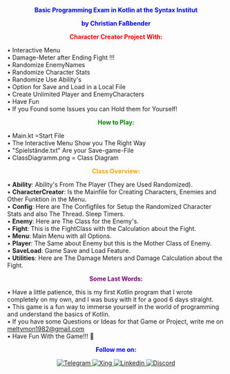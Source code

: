 <span style="color:blue">
  <p align="center">
    <strong>Basic Programming Exam in Kotlin at the Syntax Institut</strong>
  </p>

  <p align="center">
    <strong>by Christian Faßbender</strong>
  </p>
</span>

<span style="color:red">
  <p align="center">
    <strong>Character Creator Project With:</strong>
  </p>
</span>

• Interactive Menu <br>
• Damage-Meter after Ending Fight !!! <br>
• Randomize EnemyNames <br>
• Randomize Character Stats <br>
• Randomize Use Ability's <br>
• Option for Save and Load in a Local File <br>
• Create Unlimited Player and EnemyCharacters <br>
• Have Fun <br>
• If you Found some Issues you can Hold them for Yourself!

<span style="color:green">
  <p align="center">
    <strong>How to Play:</strong>
  </p>
</span>

• Main.kt =Start File <br>
• The Interactive Menu Show you The Right Way <br>
• "Spielstände.txt" Are your Save-game-File <br>
• ClassDiagramm.png = Class Diagram

<span style="color:orange">
  <p align="center">
    <strong>Class Overview:</strong>
  </p>
</span>

• **Ability**: Ability's From The Player (They are Used Randomized). <br>
• **CharacterCreator**: Is the Mainfile for Creating Characters, Enemies and Other Funktion in the Menu. <br>
• **Config**: Here are The Configfiles for Setup the Randomized Character Stats and also The Thread. Sleep Timers. <br>
• **Enemy**: Here are The Class for the Enemy's. <br>
• **Fight**: This is the FightClass with the Calculation about the Fight. <br>
• **Menu**: Main Menu with all Options. <br>
• **Player**: The Same about Enemy but this is the Mother Class of Enemy. <br>
• **SaveLoad**: Game Save and Load Feature. <br>
• **Utilities**: Here are The Damage Meters and Damage Calculation about the Fight.

<span style="color:purple">
  <p align="center">
    <strong>Some Last Words:</strong>
  </p>
</span>

• Have a little patience, this is my first Kotlin program that I wrote completely on my own, and I was busy with it for a good 6 days straight. <br>
• This game is a fun way to immerse yourself in the world of programming and understand the basics of Kotlin. <br>
• If you have some Questions or Ideas for that Game or Project, write me on <span style="color:blue">meltymon1982@gmail.com</span> <br>
• Have Fun With the Game!!! 🤩

<span style="color:blue">
  <p align="center">
    <strong>Follow me on:</strong>
  </p>
</span>
<div align="center">
  <a href="https://t.me/meltymon" target="_blank" rel="noopener noreferrer">
    <img alt="Telegram" src="https://img.shields.io/badge/Telegram-@meltymon-blue?style=for-the-badge&logo=telegram" />
  </a>
  <a href="https://www.xing.com/profile/Christian_Fassbender10/cv" target="_blank" rel="noopener noreferrer">
    <img alt="Xing" src="https://img.shields.io/badge/Xing-Christian_Fassbender-red?style=for-the-badge&logo=xing" />
  </a>
  <a href="https://www.linkedin.com/in/christian-fa%C3%9Fbender-830279215/" target="_blank" rel="noopener noreferrer">
    <img alt="Linkedin" src="https://img.shields.io/badge/Linkedin-Christian_Faßbender-blue?style=for-the-badge&logo=linkedin" />
  </a>
  <a href="https://discord.gg/918530788113387630" target="_blank" rel="noopener noreferrer">
    <img alt="Discord" src="https://img.shields.io/badge/Discord-918530788113387630-green?style=for-the-badge&logo=discord" />
  </a>
</div>